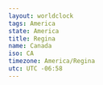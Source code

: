 ```yaml
---
layout: worldclock
tags: America
state: America
title: Regina
name: Canada
iso: CA
timezone: America/Regina
utc: UTC -06:58
---
```


